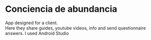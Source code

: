 # Conciencia de abundancia
App designed for a client.
<br>Here they share guides, youtube videos, info and send questionnaire answers.
I used Android Studio
